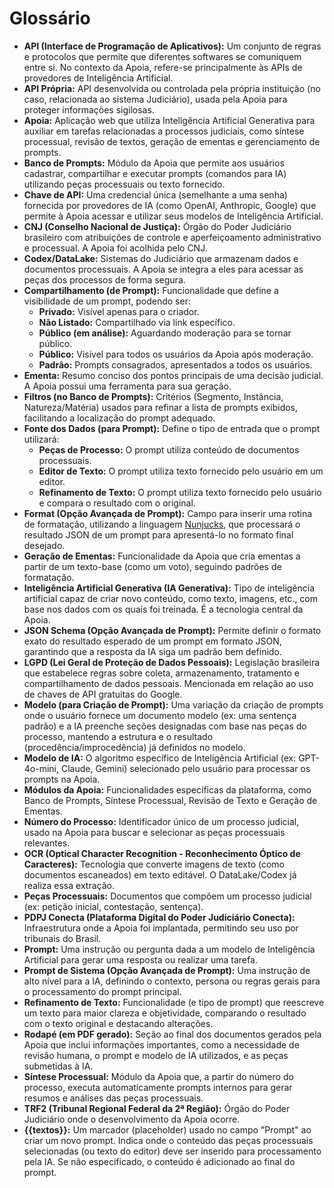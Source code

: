 # Glossário

* **API (Interface de Programação de Aplicativos):** Um conjunto de regras e protocolos que permite que diferentes softwares se comuniquem entre si. No contexto da Apoia, refere-se principalmente às APIs de provedores de Inteligência Artificial.
* **API Própria:** API desenvolvida ou controlada pela própria instituição (no caso, relacionada ao sistema Judiciário), usada pela Apoia para proteger informações sigilosas.
* **Apoia:** Aplicação web que utiliza Inteligência Artificial Generativa para auxiliar em tarefas relacionadas a processos judiciais, como síntese processual, revisão de textos, geração de ementas e gerenciamento de prompts.
* **Banco de Prompts:** Módulo da Apoia que permite aos usuários cadastrar, compartilhar e executar prompts (comandos para IA) utilizando peças processuais ou texto fornecido.
* **Chave de API:** Uma credencial única (semelhante a uma senha) fornecida por provedores de IA (como OpenAI, Anthropic, Google) que permite à Apoia acessar e utilizar seus modelos de Inteligência Artificial.
* **CNJ (Conselho Nacional de Justiça):** Órgão do Poder Judiciário brasileiro com atribuições de controle e aperfeiçoamento administrativo e processual. A Apoia foi acolhida pelo CNJ.
* **Codex/DataLake:** Sistemas do Judiciário que armazenam dados e documentos processuais. A Apoia se integra a eles para acessar as peças dos processos de forma segura.
* **Compartilhamento (de Prompt):** Funcionalidade que define a visibilidade de um prompt, podendo ser:
  * **Privado:** Visível apenas para o criador.
  * **Não Listado:** Compartilhado via link específico.
  * **Público (em análise):** Aguardando moderação para se tornar público.
  * **Público:** Visível para todos os usuários da Apoia após moderação.
  * **Padrão:** Prompts consagrados, apresentados a todos os usuários.
* **Ementa:** Resumo conciso dos pontos principais de uma decisão judicial. A Apoia possui uma ferramenta para sua geração.
* **Filtros (no Banco de Prompts):** Critérios (Segmento, Instância, Natureza/Matéria) usados para refinar a lista de prompts exibidos, facilitando a localização do prompt adequado.
* **Fonte dos Dados (para Prompt):** Define o tipo de entrada que o prompt utilizará:
  * **Peças de Processo:** O prompt utiliza conteúdo de documentos processuais.
  * **Editor de Texto:** O prompt utiliza texto fornecido pelo usuário em um editor.
  * **Refinamento de Texto:** O prompt utiliza texto fornecido pelo usuário e compara o resultado com o original.
* **Format (Opção Avançada de Prompt):** Campo para inserir uma rotina de formatação, utilizando a linguagem [Nunjucks](https://mozilla.github.io/nunjucks/), que processará o resultado JSON de um prompt para apresentá-lo no formato final desejado.
* **Geração de Ementas:** Funcionalidade da Apoia que cria ementas a partir de um texto-base (como um voto), seguindo padrões de formatação.
* **Inteligência Artificial Generativa (IA Generativa):** Tipo de inteligência artificial capaz de criar novo conteúdo, como texto, imagens, etc., com base nos dados com os quais foi treinada. É a tecnologia central da Apoia.
* **JSON Schema (Opção Avançada de Prompt):** Permite definir o formato exato do resultado esperado de um prompt em formato JSON, garantindo que a resposta da IA siga um padrão bem definido.
* **LGPD (Lei Geral de Proteção de Dados Pessoais):** Legislação brasileira que estabelece regras sobre coleta, armazenamento, tratamento e compartilhamento de dados pessoais. Mencionada em relação ao uso de chaves de API gratuitas do Google.
* **Modelo (para Criação de Prompt):** Uma variação da criação de prompts onde o usuário fornece um documento modelo (ex: uma sentença padrão) e a IA preenche seções designadas com base nas peças do processo, mantendo a estrutura e o resultado (procedência/improcedência) já definidos no modelo.
* **Modelo de IA:** O algoritmo específico de Inteligência Artificial (ex: GPT-4o-mini, Claude, Gemini) selecionado pelo usuário para processar os prompts na Apoia.
* **Módulos da Apoia:** Funcionalidades específicas da plataforma, como Banco de Prompts, Síntese Processual, Revisão de Texto e Geração de Ementas.
* **Número do Processo:** Identificador único de um processo judicial, usado na Apoia para buscar e selecionar as peças processuais relevantes.
* **OCR (Optical Character Recognition - Reconhecimento Óptico de Caracteres):** Tecnologia que converte imagens de texto (como documentos escaneados) em texto editável. O DataLake/Codex já realiza essa extração.
* **Peças Processuais:** Documentos que compõem um processo judicial (ex: petição inicial, contestação, sentença).
* **PDPJ Conecta (Plataforma Digital do Poder Judiciário Conecta):** Infraestrutura onde a Apoia foi implantada, permitindo seu uso por tribunais do Brasil.
* **Prompt:** Uma instrução ou pergunta dada a um modelo de Inteligência Artificial para gerar uma resposta ou realizar uma tarefa.
* **Prompt de Sistema (Opção Avançada de Prompt):** Uma instrução de alto nível para a IA, definindo o contexto, persona ou regras gerais para o processamento do prompt principal.
* **Refinamento de Texto:** Funcionalidade (e tipo de prompt) que reescreve um texto para maior clareza e objetividade, comparando o resultado com o texto original e destacando alterações.
* **Rodapé (em PDF gerado):** Seção ao final dos documentos gerados pela Apoia que inclui informações importantes, como a necessidade de revisão humana, o prompt e modelo de IA utilizados, e as peças submetidas à IA.
* **Síntese Processual:** Módulo da Apoia que, a partir do número do processo, executa automaticamente prompts internos para gerar resumos e análises das peças processuais.
* **TRF2 (Tribunal Regional Federal da 2ª Região):** Órgão do Poder Judiciário onde o desenvolvimento da Apoia ocorre.
* **\{{textos\}}:** Um marcador (placeholder) usado no campo "Prompt" ao criar um novo prompt. Indica onde o conteúdo das peças processuais selecionadas (ou texto do editor) deve ser inserido para processamento pela IA. Se não especificado, o conteúdo é adicionado ao final do prompt.
